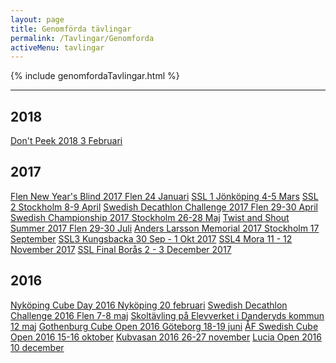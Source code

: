 ```yaml
---
layout: page
title: Genomförda tävlingar
permalink: /Tavlingar/Genomforda
activeMenu: tavlingar
---
```

<div class="list-group">
  {% include genomfordaTavlingar.html %}
</div>
<hr>

## 2018
<div class="list-group">
  <a class="list-group-item" target="_blank" href="https://www.worldcubeassociation.org/competitions/DontPeek2018">Don't Peek 2018 3 Februari</a>
</div>

## 2017
<div class="list-group">
  <a class="list-group-item" target="_blank" href="https://www.worldcubeassociation.org/competitions/FlenNewYearsBlind2017">Flen New Year's Blind 2017 Flen 24 Januari</a>
  <a class="list-group-item" target="_blank" href="https://www.worldcubeassociation.org/competitions/SSL1Jonkoping2017">SSL 1 Jönköping 4-5 Mars</a>
  <a class="list-group-item" target="_blank" href="https://www.worldcubeassociation.org/competitions/SSL2Stockholm2017">SSL 2 Stockholm 8-9 April</a>
  <a class="list-group-item" target="_blank" href="https://www.worldcubeassociation.org/competitions/SwedishDecathlonChallenge2017">Swedish Decathlon Challenge 2017 Flen 29-30 April</a>
  <a class="list-group-item" target="_blank" href="https://www.worldcubeassociation.org/competitions/SwedishChampionship2017">Swedish Championship 2017 Stockholm 26-28 Maj</a>
  <a class="list-group-item" target="_blank" href="https://www.worldcubeassociation.org/competitions/TwistandShoutSummer2017">Twist and Shout Summer 2017 Flen 29-30 Juli</a>
  <a class="list-group-item" target="_blank" href="https://www.worldcubeassociation.org/competitions/AndersLarssonMemorial2017">Anders Larsson Memorial 2017 Stockholm 17 September</a>
  <a class="list-group-item" target="_blank" href="https://www.worldcubeassociation.org/competitions/SSL3Kungsbacka2017">SSL3 Kungsbacka 30 Sep - 1 Okt 2017</a>
  <a class="list-group-item" target="_blank" href="https://www.worldcubeassociation.org/competitions/SSLFMora2017">SSL4 Mora 11 - 12 November 2017</a>
  <a class="list-group-item" target="_blank" href="https://www.worldcubeassociation.org/competitions/SSLFinalBoras2017">SSL Final Borås 2 - 3 December 2017</a>
</div>

## 2016
<div class="list-group">
  <a class="list-group-item" target="_blank" href="https://www.worldcubeassociation.org/competitions/NykopingCubeDay2016">Nyköping Cube Day 2016  Nyköping 20 februari</a>
  <a class="list-group-item" target="_blank" href="https://www.worldcubeassociation.org/competitions/SwedishDecathlonChallenge2016">Swedish Decathlon Challenge 2016 Flen 7-8 maj</a>
  <a class="list-group-item" target="_blank" href="http://www.elevverket.se/filearea_146.html">Skoltävling på Elevverket i Danderyds kommun 12 maj</a>
  <a class="list-group-item" target="_blank" href="https://www.worldcubeassociation.org/competitions/GothenburgOpen2016">Gothenburg Cube Open 2016 Göteborg 18-19 juni</a>
  <a class="list-group-item" target="_blank" href="https://www.worldcubeassociation.org/competitions/AFSwedishCubeOpen2016">ÅF Swedish Cube Open 2016 15-16 oktober</a>
  <a class="list-group-item" target="_blank" href="https://www.worldcubeassociation.org/competitions/Kubvasan2016">Kubvasan 2016 26-27 november</a>
  <a class="list-group-item" target="_blank" href="https://www.worldcubeassociation.org/competitions/LuciaOpen2016">Lucia Open 2016 10 december</a>               
</div>
